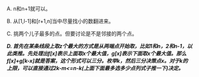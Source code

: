 A. n和n+1就可以。

B. 从[1,l-1]和[r+1,n]当中尽量找小的数翻进来。

C. 挑两个儿子最多的点。但要讨论是不是邻接的两个点。

***D. 首先在某条线段上取z个最大的方式是从两端点开始取，比如1和n，2和n-1，以此类推。先处理出f[x]表示上面取x个最大值，g[x]表示下面取x个最大值。那么f[x]+g[k-x]就是答案，这个形式可以三分。枚举k，然后三分决策点x。对于k的上限，可以直接通过2k-m<=n-k(上面下面最多选多少点列式子推一下)决定。***
